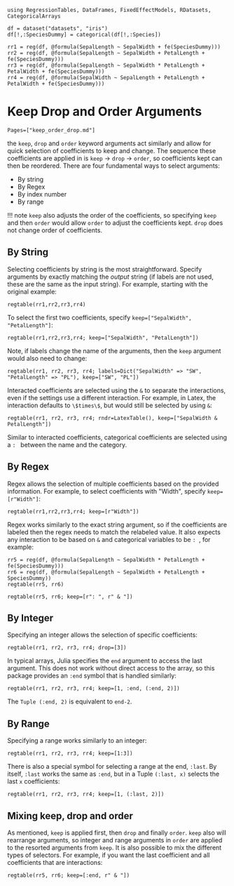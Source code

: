 ```@setup main_data
using RegressionTables, DataFrames, FixedEffectModels, RDatasets, CategoricalArrays

df = dataset("datasets", "iris")
df[!,:SpeciesDummy] = categorical(df[!,:Species])

rr1 = reg(df, @formula(SepalLength ~ SepalWidth + fe(SpeciesDummy)))
rr2 = reg(df, @formula(SepalLength ~ SepalWidth + PetalLength + fe(SpeciesDummy)))
rr3 = reg(df, @formula(SepalLength ~ SepalWidth * PetalLength + PetalWidth + fe(SpeciesDummy)))
rr4 = reg(df, @formula(SepalWidth ~ SepalLength + PetalLength + PetalWidth + fe(SpeciesDummy)))
```
# Keep Drop and Order Arguments

```@contents
Pages=["keep_order_drop.md"]
```

the `keep`, `drop` and `order` keyword arguments act similarly and allow for quick selection of coefficients to keep and change. The sequence these coefficients are applied in is `keep` -> `drop` -> `order`, so coefficients kept can then be reordered. There are four fundamental ways to select arguments:
- By string
- By Regex
- By index number
- By range

!!! note
    `keep` also adjusts the order of the coefficients, so specifying `keep` and then `order` would allow `order` to adjust the coefficients kept. `drop` does not change order of coefficients.

## By String

Selecting coefficients by string is the most straightforward. Specify arguments by exactly matching the *output* string (if labels are not used, these are the same as the input string). For example, starting with the original example:
```@example main_data
regtable(rr1,rr2,rr3,rr4)
```

To select the first two coefficients, specify `keep=["SepalWidth", "PetalLength"]`:
```@example main_data
regtable(rr1,rr2,rr3,rr4; keep=["SepalWidth", "PetalLength"])
```

Note, if labels change the name of the arguments, then the `keep` argument would also need to change:
```@example main_data
regtable(rr1, rr2, rr3, rr4; labels=Dict("SepalWidth" => "SW", "PetalLength" => "PL"), keep=["SW", "PL"])
```

Interacted coefficients are selected using the `&` to separate the interactions, even if the settings use a different interaction. For example, in Latex, the interaction defaults to `\$times\$`, but would still be selected by using `&`:
```@example main_data
regtable(rr1, rr2, rr3, rr4; rndr=LatexTable(), keep=["SepalWidth & PetalLength"])
```

Similar to interacted coefficients, categorical coefficients are selected using a `: ` between the name and the category.

## By Regex

Regex allows the selection of multiple coefficients based on the provided information. For example, to select coefficients with "Width", specify `keep=[r"Width"]`:
```@example main_data
regtable(rr1,rr2,rr3,rr4; keep=[r"Width"])
```

Regex works similarly to the exact string argument, so if the coefficients are labeled then the regex needs to match the relabeled value. It also expects any interaction to be based on `&` and categorical variables to be `: `, for example:
```@example main_data
rr5 = reg(df, @formula(SepalLength ~ SepalWidth * PetalLength + fe(SpeciesDummy)))
rr6 = reg(df, @formula(SepalLength ~ SepalWidth + PetalLength + SpeciesDummy))
regtable(rr5, rr6)
```

```@example main_data
regtable(rr5, rr6; keep=[r": ", r" & "])
```

## By Integer

Specifying an integer allows the selection of specific coefficients:
```@example main_data
regtable(rr1, rr2, rr3, rr4; drop=[3])
```

In typical arrays, Julia specifies the `end` argument to access the last argument. This does not work without direct access to the array, so this package provides an `:end` symbol that is handled similarly:
```@example main_data
regtable(rr1, rr2, rr3, rr4; keep=[1, :end, (:end, 2)])
```

The `Tuple (:end, 2)` is equivalent to `end-2`.

## By Range

Specifying a range works similarly to an integer:
```@example main_data
regtable(rr1, rr2, rr3, rr4; keep=[1:3])
```

There is also a special symbol for selecting a range at the end, `:last`. By itself, `:last` works the same as `:end`, but in a Tuple `(:last, x)` selects the last `x` coefficients:
```@example main_data
regtable(rr1, rr2, rr3, rr4; keep=[1, (:last, 2)])
```

## Mixing keep, drop and order

As mentioned, `keep` is applied first, then `drop` and finally `order`. `keep` also will rearrange arguments, so integer and range arguments in `order` are applied to the resorted arguments from `keep`. It is also possible to mix the different types of selectors. For example, if you want the last coefficient and all coefficients that are interactions:
```@example main_data
regtable(rr5, rr6; keep=[:end, r" & "])
```